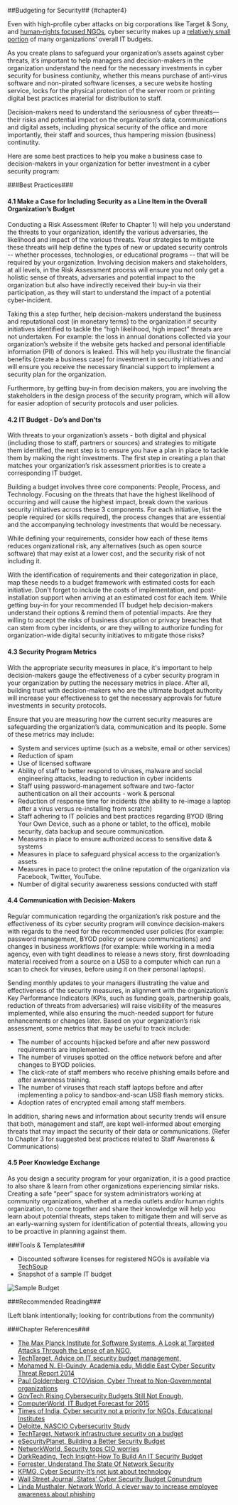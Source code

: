 ##Budgeting for Security## {#chapter4}

Even with high-profile cyber attacks on big corporations like Target & Sony, and [human-rights focused NGOs](http://www.computerworld.com/article/2846086/rights-groups-ngos-struggle-against-malware-attacks.html), cyber security makes up a [relatively small portion](http://www.govtech.com/security/Report-Rising-Cybersecurity-Budgets-Still-Not-Enough.html) of many organizations’ overall IT budgets.

As you create plans to safeguard your organization’s assets against cyber threats, it’s important to help managers and decision-makers in the organization understand the need for the necessary investments in cyber security for business contiunity, whether this means purchase of anti-virus software and non-pirated software licenses, a secure website hosting service, locks for the physical protection of the server room or printing digital best practices material for distribution to staff.

Decision-makers need to understand the seriousness of cyber threats—their risks and potential impact on the organization’s data, communications and digital assets, including physical security of the office and more importantly, their staff and sources, thus hampering mission (business) continutity.

Here are some best practices to help you make a business case to decision-makers in your organization for better investment in a cyber security program:

###Best Practices###

#### 4.1 Make a Case for Including Security as a Line Item in the Overall Organization’s Budget ####

Conducting a Risk Assessment (Refer to Chapter 1) will help you understand the threats to your organization, identify the various adversaries, the likelihood and impact of the various threats. Your strategies to mitigate these threats will help define the types of new or updated security controls -- whether processes, technologies, or educational programs -- that will be required by your organization.
Involving decision makers and stakeholders, at all levels, in the Risk Assessment process will ensure you not only get a holistic sense of threats, adversaries and potential impact to the organization but also have indirectly received their buy-in via their participation, as they will start to understand the impact of a potential cyber-incident.

Taking this a step further, help decision-makers understand the business and reputational cost (in monetary terms) to the organization if security initiatives identified to tackle the “high likelihood, high impact” threats are not undertaken. For example: the loss in annual donations collected via your organization’s website if the website gets hacked and personal identifiable information (PII) of donors is leaked.
This will help you illustrate the financial benefits (create a business case) for investment in security initiatives and will ensure you receive the necessary financial support to implement a security plan for the organization.

Furthermore, by getting buy-in from decision makers, you are involving the stakeholders in the design process of the security program, which will allow for easier adoption of security protocols and user policies.

#### 4.2 IT Budget - Do’s and Don’ts ####

With threats to your organization’s assets - both digital and physical (including those to staff, partners or sources) and strategies to mitigate them identified, the next step is to ensure you have a plan in place to tackle them by making the right investments. The first step in creating a plan that matches your organization’s risk assessment priorities is to create a corresponding IT budget.

Building a budget involves three core components: People, Process, and Technology. Focusing on the threats that have the highest likelihood of occurring and will cause the highest impact, break down the various security initiatives across these 3 components. For each initiative, list the people required (or skills required), the process changes that are essential and the accompanying technology investments that would be necessary.

While defining your requirements, consider how each of these items reduces organizational risk, any alternatives (such as open source software) that may exist at a lower cost, and the security risk of not including it.

With the identification of requirements and their categorization in place, map these needs to a budget framework with estimated costs for each initiative. Don't forget to include the costs of implementation, and post-installation support when arriving at an estimated cost for each item.
While getting buy-in for your recommended IT budget help decision-makers understand their options & remind them of potential impacts. Are they willing to accept the risks of business disruption or privacy breaches that can stem from cyber incidents, or are they willing to authorize funding for organization-wide digital security initiatives to mitigate those risks?

#### 4.3 Security Program Metrics ####

With the appropriate security measures in place, it's important to help decision-makers gauge the effectiveness of a cyber security program in your organization by putting the necessary metrics in place. After all, building trust with decision-makers who are the ultimate budget authority will increase your effectiveness to get the necessary approvals for future investments in security protocols.

Ensure that you are measuring how the current security measures are safeguarding the organization’s data, communication and its people. Some of these metrics may include:

- System and services uptime (such as a website, email or other services)
- Reduction of spam
- Use of licensed software
- Ability of staff to better respond to viruses, malware and social engineering attacks, leading to reduction in cyber incidents
- Staff using password-management software and two-factor authentication on all their accounts - work & personal
- Reduction of response time for incidents (the ability to re-image a laptop after a virus versus re-installing from scratch)
- Staff adhering to IT policies and best practices regarding BYOD (Bring Your Own Device, such as a phone or tablet, to the office), mobile security, data backup and secure communication.
- Measures in place to ensure authorized access to sensitive data & systems
- Measures in place to safeguard physical access to the organization’s assets
- Measures in pace to protect the online reputation of the organization via Facebook, Twitter, YouTube.
- Number of digital security awareness sessions conducted with staff

#### 4.4 Communication with Decision-Makers ####

Regular communication regarding the organization’s risk posture and the effectiveness of its cyber security program will convince decision-makers with regards to the need for the recommended user policies (for example: password management, BYOD policy or secure communications) and changes in business workflows (for example: while working in a media agency, even with tight deadlines to release a news story, first downloading material received from a source on a USB to a computer which can run a scan to check for viruses, before using it on their personal laptops).

Sending monthly updates to your managers illustrating the value and effectiveness of the security measures, in alignment with the organization’s Key Performance Indicators (KPIs, such as funding goals, partnership goals, reduction of threats from adversaries) will raise visibility of the measures implemented, while also ensuring the much-needed support for future enhancements or changes later. Based on your organization’s risk assessment, some metrics that may be useful to track include:

- The number of accounts hijacked before and after new password requirements are implemented.
- The number of viruses spotted on the office network before and after changes to BYOD policies.
- The click-rate of staff members who receive phishing emails before and after awareness training.
- The number of viruses that reach staff laptops before and after implementing a policy to sandbox-and-scan USB flash memory sticks.
- Adoption rates of encrypted email among staff members.

In addition, sharing news and information about security trends will ensure that both, management and staff, are kept well-informed about emerging threats that may impact the security of their data or communications. (Refer to Chapter 3 for suggested best practices related to Staff Awareness & Communications)

#### 4.5 Peer Knowledge Exchange ####

As you design a security program for your organization, it is a good practice to also share & learn from other organizations experiencing similar risks. Creating a safe “peer” space for system administrators working at community organizations, whether at a media outlets and/or human rights organization, to come together and share their knowledge will help you learn about potential threats, steps taken to mitigate them and will serve as an early-warning system for identification of potential threats, allowing you to be proactive in planning against them.

###Tools & Templates###

- Discounted software licenses for registered NGOs is available via [TechSoup](http://www.techsoup.org/)
- Snapshot of a sample IT budget

![Sample Budget](images/budget_snapshot.png)

###Recommended Reading###

(Left blank intentionally; looking for contributions from the community)

###Chapter References###

- [The Max Planck Institute for Software Systems, A Look at Targeted Attacks Through the Lense of an NGO, ](https://www.mpi-sws.org/~stevens/pubs/sec14.pdf)
- [TechTarget, Advice on IT security budget management, ](http://searchsecurity.techtarget.com/Advice-on-IT-security-budget-management)
- [Mohamed N. El-Guindy, Academia.edu, Middle East Cyber Security Threat Report 2014](http://www.academia.edu/5522905/Middle_East_Cyber_Security_Threat_Report_2014)
- [Paul Goldernberg, CTOVision, Cyber Threat to Non-Governmental organizations](https://ctovision.com/2013/10/cyber-threat-non-governmental-organizations/)
- [GovTech,Rising Cybersecurity Budgets Still Not Enough, ](http://www.govtech.com/security/Report-Rising-Cybersecurity-Budgets-Still-Not-Enough.html)
- [ComputerWorld, IT Budget Forecast for 2015](http://www.computerworld.com/article/2840907/forecast-2015-it-spending-on-an-upswing.html)
- [Times of India, Cyber security not a priority for NGOs, Educational Institutes](http://timesofindia.indiatimes.com/city/nagpur/Cyber-security-not-a-priority-for-NGOs-educational-institutes/articleshow/45289714.cms)
- [Deloitte, NASCIO Cybersecurity Study](http://www.nascio.org/publications/documents/Deloitte-NASCIOCybersecurityStudy_2014.pdf)
- [TechTarget, Network infrastructure security on a budget](http://searchmidmarketsecurity.techtarget.com/guide/Network-infrastructure-security-on-a-budget)
- [eSecurityPlanet, Building a Better Security Budget](http://www.esecurityplanet.com/network-security/building-a-better-security-budget.html)
- [NetworkWorld, Security tops CIO worries](http://www.networkworld.com/article/2605900/data-center/security-tops-cio-worries-it-budgets-turnover-on-the-rise.html)
- [DarkReading, Tech Insight-How To Build An IT Security Budget](http://www.darkreading.com/tech-insight-how-to-build-an-it-security-budget/d/d-id/1139084)
- [Forrester, Understand The State Of Network Security](https://www.forrester.com/Understand+The+State+Of+Network+Security+2014+To+2015/fulltext/-/E-RES119025)
- [KPMG, Cyber Security-It’s not just about technology](http://www.kpmg.com/Global/en/IssuesAndInsights/ArticlesPublications/Documents/cyber-security-not-just-technology.pdf)
- [Wall Street Journal, States’ Cyber Security Budget Conundrum](http://deloitte.wsj.com/cio/2014/10/30/states-cyber-security-budget-conundrum/)
- [Linda Musthaler, Network World, A clever way to increase employee awareness about phishing](http://www.networkworld.com/article/2273153/lan-wan/a-clever-way-to-increase-employee-awareness-about-phishing.html)

